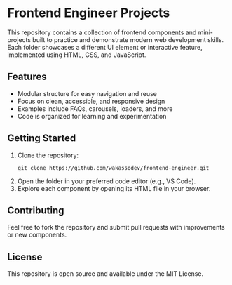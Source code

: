 # Frontend Engineer Projects

This repository contains a collection of frontend components and mini-projects built to practice and demonstrate modern web development skills. Each folder showcases a different UI element or interactive feature, implemented using HTML, CSS, and JavaScript.

## Features

- Modular structure for easy navigation and reuse
- Focus on clean, accessible, and responsive design
- Examples include FAQs, carousels, loaders, and more
- Code is organized for learning and experimentation

## Getting Started

1. Clone the repository:
   ```
   git clone https://github.com/wakassodev/frontend-engineer.git
   ```
2. Open the folder in your preferred code editor (e.g., VS Code).
3. Explore each component by opening its HTML file in your browser.

## Contributing

Feel free to fork the repository and submit pull requests with improvements or new components.

## License

This repository is open source and available under the MIT License.